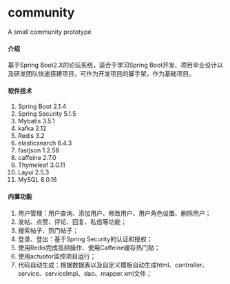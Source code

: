 # community
A small community prototype

#### 介绍
基于Spring Boot2.X的论坛系统，适合于学习Spring Boot开发、项目毕业设计以及研发团队快速搭建项目，可作为开发项目的脚手架，作为基础项目。

#### 软件技术
1. Spring Boot 2.1.4
2. Spring Security 5.1.5
3. Mybatis 3.5.1
4. kafka 2.12
5. Redis 3.2
6. elasticsearch 6.4.3
7. fastjson 1.2.58
8. caffeine 2.7.0
9. Thymeleaf 3.0.11
10. Layui 2.5.3
11. MySQL 8.0.16

#### 内置功能
1. 用户管理：用户查询、添加用户、修改用户、用户角色设置、删除用户；
2. 发帖、点赞、评论、回复、私信等功能；
3. 搜索帖子、热门帖子；
4. 登录、登出：基于Spring Security的认证和授权；
5. 使用Redis完成高频操作、使用Caffeine缓存热门贴；
6. 使用actuator监控项目运行；
7. 代码自动生成：根据数据表以及自定义模板自动生成html、controller、service、serviceImpl、dao、mapper.xml文件；

